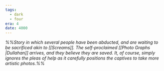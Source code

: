 ```yaml
---
tags:
  - dark
  - four
era: 4
date: 4000
---
```


*%%Story in which several people have been abducted, and are waiting to be sacrificed akin to [[Screams]]. The self-proclaimed [[Photo Graphs |Dullahan]] arrives, and they believe they are saved. It, of course, simply ignores the pleas of help as it carefully positions the captives to take more artistic photos.%%*


